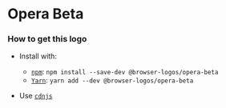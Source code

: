 # Opera Beta

### How to get this logo

* Install with:

  * [`npm`](https://www.npmjs.com/): `npm install --save-dev @browser-logos/opera-beta`
  * [`Yarn`](https://yarnpkg.com/): `yarn add --dev @browser-logos/opera-beta`

* Use [`cdnjs`](https://cdnjs.com/libraries/browser-logos)
